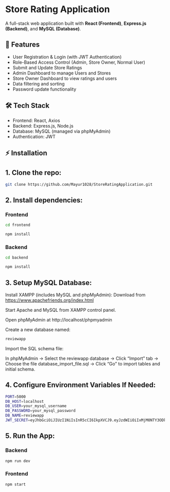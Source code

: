 # Store Rating Application

A full-stack web application built with **React (Frontend)**, **Express.js (Backend)**, and **MySQL (Database)**.

## 🚀 Features

- User Registration & Login (with JWT Authentication)
- Role-Based Access Control (Admin, Store Owner, Normal User)
- Submit and Update Store Ratings
- Admin Dashboard to manage Users and Stores
- Store Owner Dashboard to view ratings and users
- Data filtering and sorting
- Password update functionality

## 🛠️ Tech Stack

- Frontend: React, Axios
- Backend: Express.js, Node.js
- Database: MySQL (managed via phpMyAdmin)
- Authentication: JWT

## ⚡ Installation

## 1. Clone the repo:

```bash
git clone https://github.com/Mayur1028/StoreRatingApplication.git
```

## 2. Install dependencies:

### Frontend

```bash
cd frontend
```

```bash
npm install
```

### Backend

```bash
cd backend
```

```bash
npm install
```

## 3. Setup MySQL Database:

Install XAMPP (includes MySQL and phpMyAdmin):
Download from https://www.apachefriends.org/index.html

Start Apache and MySQL from XAMPP control panel.

Open phpMyAdmin at http://localhost/phpmyadmin

Create a new database named:

```bash
reviewapp
```

Import the SQL schema file:

In phpMyAdmin → Select the reviewapp database → Click “Import” tab → Choose the file database_import_file.sql → Click “Go” to import tables and initial schema.

## 4. Configure Environment Variables If Needed:

```bash
PORT=5000
DB_HOST=localhost
DB_USER=your_mysql_username
DB_PASSWORD=your_mysql_password
DB_NAME=reviewapp
JWT_SECRET=eyJhbGciOiJIUzI1NiIsInR5cCI6IkpXVCJ9.eyJzdWIiOiIxMjM0NTY3ODkwIiwibmFtZSI6IkpvaG4gRG9lIiwiYWRtaW4iOnRydWUsImlhdCI6MTUxNjIzOTAyMn0.KMUFsIDTnFmyG3nMiGM6H9FNFUROf3wh7SmqJp-QV30
```

## 5. Run the App:

### Backend

```bash
npm run dev
```

### Frontend

```bash
npm start
```
